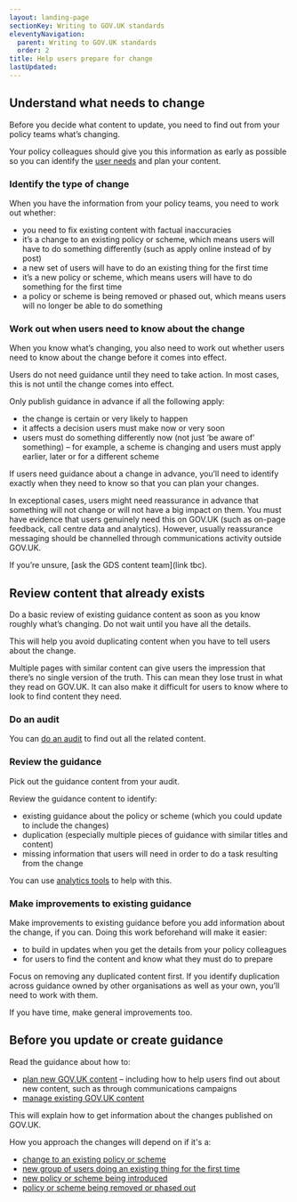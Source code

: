 ```yaml
---
layout: landing-page
sectionKey: Writing to GOV.UK standards
eleventyNavigation:
  parent: Writing to GOV.UK standards
  order: 2
title: Help users prepare for change
lastUpdated:
---
```

## Understand what needs to change

Before you decide what content to update, you need to find out from your policy teams what’s changing. 

Your policy colleagues should give you this information as early as possible so you can identify the [user needs](https://guidance.publishing.service.gov.uk/writing-to-gov-uk-standards/plan-manage-content/identify-user-needs/) and plan your content.

### Identify the type of change

When you have the information from your policy teams, you need to work out whether:

+ you need to fix existing content with factual inaccuracies
+ it’s a change to an existing policy or scheme, which means users will have to do something differently (such as apply online instead of by post)
+ a new set of users will have to do an existing thing for the first time
+ it’s a new policy or scheme, which means users will have to do something for the first time
+ a policy or scheme is being removed or phased out, which means users will no longer be able to do something

### Work out when users need to know about the change

When you know what’s changing, you also need to work out whether users need to know about the change before it comes into effect.

Users do not need guidance until they need to take action. In most cases, this is not until the change comes into effect. 

Only publish guidance in advance if all the following apply:

+ the change is certain or very likely to happen
+ it affects a decision users must make now or very soon
+ users must do something differently now (not just ‘be aware of’ something) – for example, a scheme is changing and users must apply earlier, later or for a different scheme

If users need guidance about a change in advance, you’ll need to identify exactly when they need to know so that you can plan your changes.

In exceptional cases, users might need reassurance in advance that something will not change or will not have a big impact on them. You must have evidence that users genuinely need this on GOV.UK (such as on-page feedback, call centre data and analytics). However, usually reassurance messaging should be channelled through communications activity outside GOV.UK.

If you’re unsure, [ask the GDS content team](link tbc).

## Review content that already exists

Do a basic review of existing guidance content as soon as you know roughly what’s changing. Do not wait until you have all the details.

This will help you avoid duplicating content when you have to tell users about the change.

Multiple pages with similar content can give users the impression that there’s no single version of the truth. This can mean they lose trust in what they read on GOV.UK. It can also make it difficult for users to know where to look to find content they need.

### Do an audit

You can [do an audit](https://guidance.publishing.service.gov.uk/writing-to-gov-uk-standards/plan-manage-content/manage-existing-govuk-content/) to find out all the related content.

### Review the guidance

Pick out the guidance content from your audit.

Review the guidance content to identify:

+ existing guidance about the policy or scheme (which you could update to include the changes)
+ duplication (especially multiple pieces of guidance with similar titles and content)
+ missing information that users will need in order to do a task resulting from the change

You can use [analytics tools](https://guidance.publishing.service.gov.uk/writing-to-gov-uk-standards/find-tools-resources/) to help with this.

### Make improvements to existing guidance

Make improvements to existing guidance before you add information about the change, if you can. Doing this work beforehand will make it easier:

+ to build in updates when you get the details from your policy colleagues
+ for users to find the content and know what they must do to prepare

Focus on removing any duplicated content first. If you identify duplication across guidance owned by other organisations as well as your own, you’ll need to work with them.

If you have time, make general improvements too.

## Before you update or create guidance

Read the guidance about how to:

- [plan new GOV.UK content](https://guidance.publishing.service.gov.uk/writing-to-gov-uk-standards/plan-manage-content/plan-new-govuk-content/) – including how to help users find out about new content, such as through communications campaigns
- [manage existing GOV.UK content](https://guidance.publishing.service.gov.uk/writing-to-gov-uk-standards/plan-manage-content/manage-existing-govuk-content/)

This will explain how to get information about the changes published on GOV.UK.

How you approach the changes will depend on if it's a:

+ [change to an existing policy or scheme](https://guidance.publishing.service.gov.uk/writing-to-gov-uk-standards/help-users-prepare-change/change-existing-policy-scheme/)
+ [new group of users doing an existing thing for the first time](https://guidance.publishing.service.gov.uk/writing-to-gov-uk-standards/help-users-prepare-change/new-users-existing-thing/)
+ [new policy or scheme being introduced](https://guidance.publishing.service.gov.uk/writing-to-gov-uk-standards/help-users-prepare-change/new-policy-scheme/)
+ [policy or scheme being removed or phased out](https://guidance.publishing.service.gov.uk/writing-to-gov-uk-standards/help-users-prepare-change/policy-scheme-removed/)